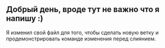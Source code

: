 ## Добрый день, вроде тут не важно что я напишу :)

Я изменил свой файл для того, чтобы сделать новую ветку и продемонстрировать команде изменения перед слиянием.